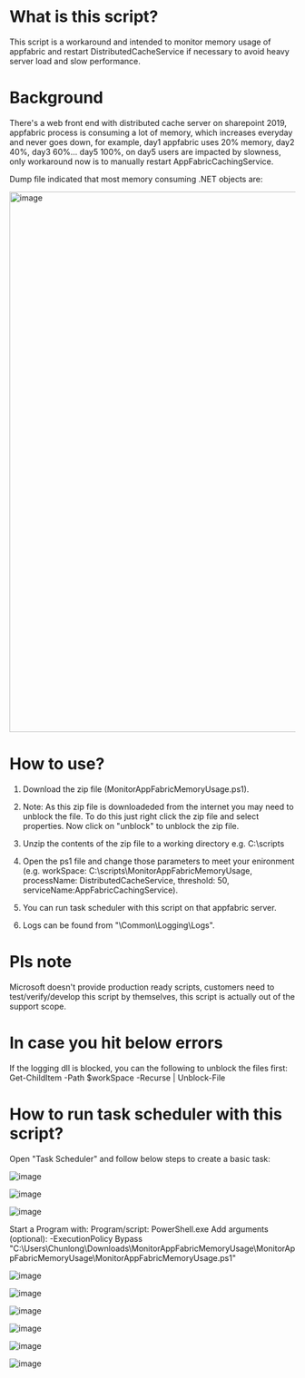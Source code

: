# What is this script? 

This script is a workaround and intended to monitor memory usage of appfabric and restart DistributedCacheService if necessary to avoid heavy server load and slow performance. 

# Background 

There's a web front end with distributed cache server on sharepoint 2019, appfabric process is consuming a lot of memory, which increases everyday and never goes down, for example, day1 appfabric uses 20% memory, day2 40%, day3 60%... day5 100%, on day5 users are impacted by slowness, only workaround now is to manually restart AppFabricCachingService. 

Dump file indicated that most memory consuming .NET objects are: 

<img width="953" alt="image" src="https://user-images.githubusercontent.com/9314578/146530199-86998897-489d-4152-bb14-861a248917b8.png">

# How to use? 

1. Download the zip file (MonitorAppFabricMemoryUsage.ps1). 

2. Note: As this zip file is downloadeded from the internet you may need to unblock the file. To do this just right click the zip file and select properties. Now click on "unblock" to unblock the zip file. 

3. Unzip the contents of the zip file to a working directory e.g. C:\scripts

4. Open the ps1 file and change those parameters to meet your enironment (e.g. workSpace: C:\scripts\MonitorAppFabricMemoryUsage, processName: DistributedCacheService, threshold: 50, serviceName:AppFabricCachingService). 

5. You can run task scheduler with this script on that appfabric server. 

6. Logs can be found from "\Common\Logging\Logs". 

# Pls note 

Microsoft doesn't provide production ready scripts, customers need to test/verify/develop this script by themselves, this script is actually out of the support scope. 

# In case you hit below errors 

If the logging dll is blocked, you can the following to unblock the files first: Get-ChildItem -Path $workSpace -Recurse | Unblock-File

# How to run task scheduler with this script? 

Open "Task Scheduler" and follow below steps to create a basic task: 

![image](https://user-images.githubusercontent.com/9314578/146531478-e9d21537-66bf-4cd9-aedf-199748f84f42.png)

![image](https://user-images.githubusercontent.com/9314578/146531501-a52c37c7-648a-425d-8f35-9f775a4c4dd6.png)

![image](https://user-images.githubusercontent.com/9314578/146531544-8daf9a80-d015-4efb-a5e7-2ed126ffc9dc.png)

Start a Program with: 
Program/script: PowerShell.exe
Add arguments (optional): -ExecutionPolicy Bypass "C:\Users\Chunlong\Downloads\MonitorAppFabricMemoryUsage\MonitorAppFabricMemoryUsage\MonitorAppFabricMemoryUsage.ps1"

![image](https://user-images.githubusercontent.com/9314578/146531615-c3c2a68c-a871-4763-b91c-6076305023ae.png)

![image](https://user-images.githubusercontent.com/9314578/146531629-e213d93d-535d-4e2a-b6bc-6f60871cbc2a.png)

![image](https://user-images.githubusercontent.com/9314578/146531656-7c75e2e6-a8db-4730-bd26-bd7ac3a5ef99.png)

![image](https://user-images.githubusercontent.com/9314578/146531678-15cbfe0b-47a0-4ddf-8ac8-2f496790a386.png)

![image](https://user-images.githubusercontent.com/9314578/146531690-caf3157a-04a8-454b-bd58-fcd67187652f.png)

![image](https://user-images.githubusercontent.com/9314578/146531702-90be7c8d-b125-4c09-8bc2-21299607d44c.png)
